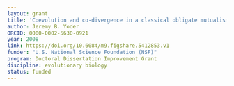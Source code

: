```yaml
---
layout: grant
title: 'Coevolution and co-divergence in a classical obligate mutualism between Joshua tree (*Yucca brevifolia*) and its pollinators (*Tegeticula* spp.)'
author: Jeremy B. Yoder
ORCID: 0000-0002-5630-0921
year: 2008
link: https://doi.org/10.6084/m9.figshare.5412853.v1
funder: "U.S. National Science Foundation (NSF)"
program: Doctoral Dissertation Improvement Grant
discipline: evolutionary biology
status: funded
---
```

